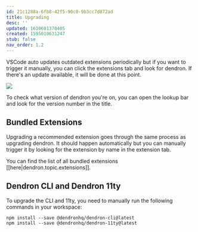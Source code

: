 ```yaml
---
id: 21c1288a-6fb8-42f5-90c0-9b3cc7d872ad
title: Upgrading
desc: ''
updated: 1610601370405
created: 1595010631247
stub: false
nav_order: 1.2
---
```

VSCode auto updates outdated extensions periodically but if you want to trigger it manually, you can click the extensions tab and look for dendron. If there's an update available, it will be done at this point.

<a href="https://www.loom.com/share/796a10cab7204733877e7f708b6aaaca">
<img style="" src="https://cdn.loom.com/sessions/thumbnails/796a10cab7204733877e7f708b6aaaca-with-play.gif"> 
</a>

To check what version of dendron you're on, you can open the lookup bar and look for the version number in the title. 

## Bundled Extensions

Upgrading a recommended extension goes through the same process as upgrading dendron. It should happen automatically but you can manually trigger it by looking for the extension by name in the extension tab. 

You can find the list of all bundled extensions [[here|dendron.topic.extensions]].

## Dendron CLI and Dendron 11ty

To upgrade the CLI and 11ty, you need to manually run the following commands in your workspace:

```
npm install --save @dendronhq/dendron-cli@latest
npm install --save @dendronhq/dendron-11ty@latest
```

